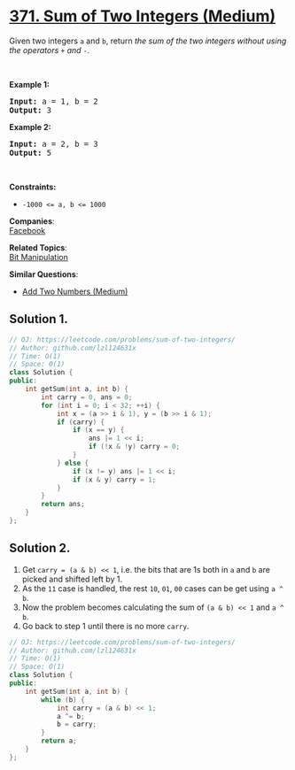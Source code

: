 # [371. Sum of Two Integers (Medium)](https://leetcode.com/problems/sum-of-two-integers/)

<p>Given two integers <code>a</code> and <code>b</code>, return <em>the sum of the two integers without using the operators</em> <code>+</code> <em>and</em> <code>-</code>.</p>

<p>&nbsp;</p>
<p><strong>Example 1:</strong></p>
<pre><strong>Input:</strong> a = 1, b = 2
<strong>Output:</strong> 3
</pre><p><strong>Example 2:</strong></p>
<pre><strong>Input:</strong> a = 2, b = 3
<strong>Output:</strong> 5
</pre>
<p>&nbsp;</p>
<p><strong>Constraints:</strong></p>

<ul>
	<li><code>-1000 &lt;= a, b &lt;= 1000</code></li>
</ul>


**Companies**:  
[Facebook](https://leetcode.com/company/facebook)

**Related Topics**:  
[Bit Manipulation](https://leetcode.com/tag/bit-manipulation/)

**Similar Questions**:
* [Add Two Numbers (Medium)](https://leetcode.com/problems/add-two-numbers/)

## Solution 1.

```cpp
// OJ: https://leetcode.com/problems/sum-of-two-integers/
// Author: github.com/lzl124631x
// Time: O(1)
// Space: O(1)
class Solution {
public:
    int getSum(int a, int b) {
        int carry = 0, ans = 0;
        for (int i = 0; i < 32; ++i) {
            int x = (a >> i & 1), y = (b >> i & 1);
            if (carry) {
                if (x == y) {
                    ans |= 1 << i;
                    if (!x & !y) carry = 0;
                }
            } else {
                if (x != y) ans |= 1 << i;
                if (x & y) carry = 1;
            }
        }
        return ans;
    }
};
```

## Solution 2.

1. Get `carry = (a & b) << 1`, i.e. the bits that are 1s both in `a` and `b` are picked and shifted left by 1.
2. As the `11` case is handled, the rest `10`, `01`, `00` cases can be get using `a ^ b`.
3. Now the problem becomes calculating the sum of `(a & b) << 1` and `a ^ b`.
4. Go back to step 1 until there is no more `carry`.

```cpp
// OJ: https://leetcode.com/problems/sum-of-two-integers/
// Author: github.com/lzl124631x
// Time: O(1)
// Space: O(1)
class Solution {
public:
    int getSum(int a, int b) {
        while (b) {
            int carry = (a & b) << 1;
            a ^= b;
            b = carry;
        }
        return a;
    }
};
```